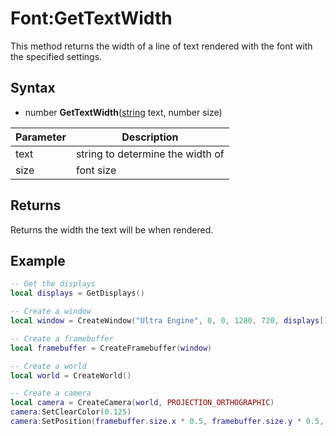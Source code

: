 # Font:GetTextWidth

This method returns the width of a line of text rendered with the font with the specified settings.

## Syntax

- number **GetTextWidth**([string](https://www.lua.org/manual/5.4/manual.html#6.4) text, number size)

| Parameter | Description |
|---|---|
| text | string to determine the width of |
| size | font size |

## Returns

Returns the width the text will be when rendered.

## Example

```lua
-- Get the displays
local displays = GetDisplays()

-- Create a window
local window = CreateWindow("Ultra Engine", 0, 0, 1280, 720, displays[1], WINDOW_TITLEBAR + WINDOW_CENTER)

-- Create a framebuffer
local framebuffer = CreateFramebuffer(window)

-- Create a world
local world = CreateWorld()

-- Create a camera
local camera = CreateCamera(world, PROJECTION_ORTHOGRAPHIC)
camera:SetClearColor(0.125)
camera:SetPosition(framebuffer.size.x * 0.5, framebuffer.size.y * 0.5, 0)

-- Create sprite
local fontsize = 36
local font = LoadFont("Fonts/arial.ttf")
local sprite = CreateSprite(world, font, "Hello, World!", fontsize)
local rect = CreateSprite(world, font:GetTextWidth("Hello, World!", fontsize), font:GetHeight(fontsize), true)

--sprite:SetPosition(0,0,0)
rect:SetPosition((framebuffer.size.x - rect.size.x) * 0.5, (framebuffer.size.y - rect.size.y) * 0.5, 0)
sprite:SetPosition((framebuffer.size.x - rect.size.x) * 0.5, (framebuffer.size.y - rect.size.y) * 0.5, 0)

-- Main loop
while (not window:Closed()) and (not window:KeyHit(KEY_ESCAPE)) do
    -- Update world
    world:Update()

    -- Render world
    world:Render(framebuffer, true)
end
```
